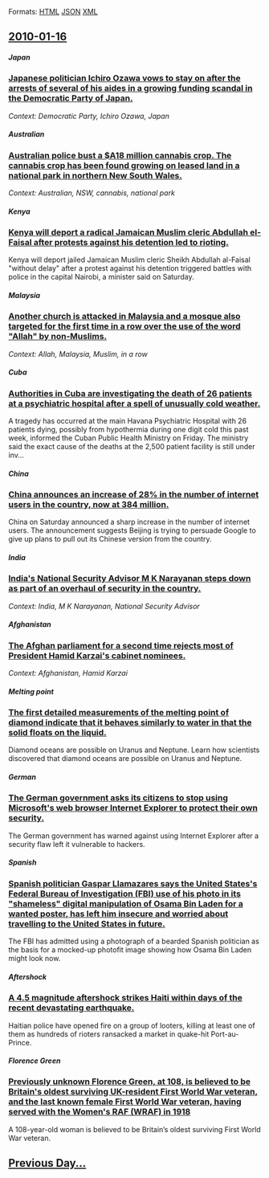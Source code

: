 
Formats: [HTML](2010/01/16/index.html)  [JSON](2010/01/16/index.json)  [XML](2010/01/16/index.xml)  

## [2010-01-16](/news/2010/01/16/index.md)

##### Japan
### [Japanese politician Ichiro Ozawa vows to stay on after the arrests of several of his aides in a growing funding scandal in the Democratic Party of Japan. ](/news/2010/01/16/japanese-politician-ichiro-ozawa-vows-to-stay-on-after-the-arrests-of-several-of-his-aides-in-a-growing-funding-scandal-in-the-democratic-pa.md)
_Context: Democratic Party, Ichiro Ozawa, Japan_

##### Australian
### [Australian police bust a $A18 million cannabis crop. The cannabis crop has been found growing on leased land in a national park in northern New South Wales. ](/news/2010/01/16/australian-police-bust-a-a18-million-cannabis-crop-the-cannabis-crop-has-been-found-growing-on-leased-land-in-a-national-park-in-northern.md)
_Context: Australian, NSW, cannabis, national park_

##### Kenya
### [Kenya will deport a radical Jamaican Muslim cleric Abdullah el-Faisal after protests against his detention led to rioting. ](/news/2010/01/16/kenya-will-deport-a-radical-jamaican-muslim-cleric-abdullah-el-faisal-after-protests-against-his-detention-led-to-rioting.md)
Kenya will deport jailed Jamaican Muslim cleric Sheikh Abdullah al-Faisal &quot;without delay&quot; after a protest against his detention triggered battles with police in the capital Nairobi, a minister said on Saturday.

##### Malaysia
### [Another church is attacked in Malaysia and a mosque also targeted for the first time in a row over the use of the word "Allah" by non-Muslims. ](/news/2010/01/16/another-church-is-attacked-in-malaysia-and-a-mosque-also-targeted-for-the-first-time-in-a-row-over-the-use-of-the-word-allah-by-non-muslim.md)
_Context: Allah, Malaysia, Muslim, in a row_

##### Cuba
### [Authorities in Cuba are investigating the death of 26 patients at a psychiatric hospital after a spell of unusually cold weather. ](/news/2010/01/16/authorities-in-cuba-are-investigating-the-death-of-26-patients-at-a-psychiatric-hospital-after-a-spell-of-unusually-cold-weather.md)
A tragedy has occurred at the main Havana Psychiatric Hospital with 26 patients dying, possibly from hypothermia during one digit cold this past week, informed the Cuban Public Health Ministry on Friday. The ministry said the exact cause of the deaths at the 2,500 patient facility is still under inv...

##### China
### [China announces an increase of 28% in the number of internet users in the country, now at 384 million. ](/news/2010/01/16/china-announces-an-increase-of-28-in-the-number-of-internet-users-in-the-country-now-at-384-million.md)
China on Saturday announced a sharp increase in the number of internet users. The announcement suggests Beijing is trying to persuade Google to give up plans to pull out its Chinese version from the country.

##### India
### [India's National Security Advisor M K Narayanan steps down as part of an overhaul of security in the country. ](/news/2010/01/16/india-s-national-security-advisor-m-k-narayanan-steps-down-as-part-of-an-overhaul-of-security-in-the-country.md)
_Context: India, M K Narayanan, National Security Advisor_

##### Afghanistan
### [The Afghan parliament for a second time rejects most of President Hamid Karzai's cabinet nominees. ](/news/2010/01/16/the-afghan-parliament-for-a-second-time-rejects-most-of-president-hamid-karzai-s-cabinet-nominees.md)
_Context: Afghanistan, Hamid Karzai_

##### Melting point
### [The first detailed measurements of the melting point of diamond indicate that it behaves similarly to water in that the solid floats on the liquid. ](/news/2010/01/16/the-first-detailed-measurements-of-the-melting-point-of-diamond-indicate-that-it-behaves-similarly-to-water-in-that-the-solid-floats-on-the.md)
Diamond oceans are possible on Uranus and Neptune. Learn how scientists discovered that diamond oceans are possible on Uranus and Neptune.

##### German
### [The German government asks its citizens to stop using Microsoft's web browser Internet Explorer to protect their own security. ](/news/2010/01/16/the-german-government-asks-its-citizens-to-stop-using-microsoft-s-web-browser-internet-explorer-to-protect-their-own-security.md)
The German government has warned against using Internet Explorer after a security flaw left it vulnerable to hackers.

##### Spanish
### [Spanish politician Gaspar Llamazares says the United States's Federal Bureau of Investigation (FBI) use of his photo in its "shameless" digital manipulation of Osama Bin Laden for a wanted poster, has left him insecure and worried about travelling to the United States in future. ](/news/2010/01/16/spanish-politician-gaspar-llamazares-says-the-united-states-s-federal-bureau-of-investigation-fbi-use-of-his-photo-in-its-shameless-digi.md)
The FBI has admitted using a photograph of a bearded Spanish politician as the basis for a mocked-up photofit image showing how Osama Bin Laden might look now.

##### Aftershock
### [A 4.5 magnitude aftershock strikes Haiti within days of the recent devastating earthquake. ](/news/2010/01/16/a-4-5-magnitude-aftershock-strikes-haiti-within-days-of-the-recent-devastating-earthquake.md)
Haitian police have opened fire on a group of looters, killing at least one of them as hundreds of rioters ransacked a market in quake-hit Port-au-Prince.

##### Florence Green
### [Previously unknown Florence Green, at 108, is believed to be Britain's oldest surviving UK-resident First World War veteran, and the last known female First World War veteran, having served with the Women's RAF (WRAF) in 1918 ](/news/2010/01/16/previously-unknown-florence-green-at-108-is-believed-to-be-britain-s-oldest-surviving-uk-resident-first-world-war-veteran-and-the-last-kn.md)
A 108-year-old woman is believed to be Britain&rsquo;s oldest surviving First World War veteran.

## [Previous Day...](/news/2010/01/15/index.md)

